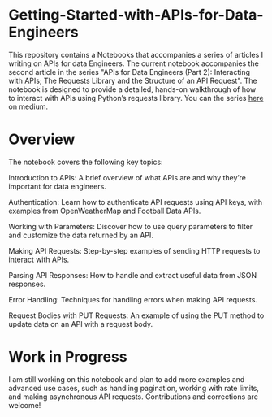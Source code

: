 # Getting-Started-with-APIs-for-Data-Engineers
This repository contains a Notebooks that accompanies a series of articles I writing on APIs for data Engineers. The current notebook accompanies the second article in the series "APIs for Data Engineers (Part 2): Interacting with APIs; The Requests Library and the Structure of an API Request".  The notebook is designed to provide a detailed, hands-on walkthrough of how to interact with APIs using Python’s requests library. You can the series [here](https://medium.com/@ameenahlawal21) on medium.
# Overview
The notebook covers the following key topics:

Introduction to APIs:
A brief overview of what APIs are and why they’re important for data engineers.

Authentication:
Learn how to authenticate API requests using API keys, with examples from OpenWeatherMap and Football Data APIs.

Working with Parameters:
Discover how to use query parameters to filter and customize the data returned by an API.

Making API Requests:
Step-by-step examples of sending HTTP requests to interact with APIs.

Parsing API Responses:
How to handle and extract useful data from JSON responses.

Error Handling:
Techniques for handling errors when making API requests.

Request Bodies with PUT Requests:
An example of using the PUT method to update data on an API with a request body.

# Work in Progress
I am still working on this notebook and plan to add more examples and advanced use cases, such as handling pagination, working with rate limits, and making asynchronous API requests. Contributions and corrections are welcome!
